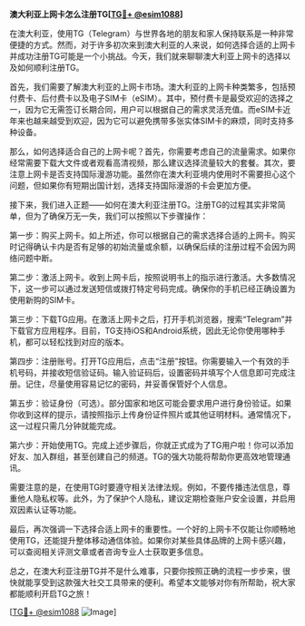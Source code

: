 **澳大利亚上网卡怎么注册TG[[TG💪+ @esim1088](https://t.me/s/esim1088)]**

在澳大利亚，使用TG（Telegram）与世界各地的朋友和家人保持联系是一种非常便捷的方式。然而，对于许多初次来到澳大利亚的人来说，如何选择合适的上网卡并成功注册TG可能是一个小挑战。今天，我们就来聊聊澳大利亚上网卡的选择以及如何顺利注册TG。

首先，我们需要了解澳大利亚的上网卡市场。澳大利亚的上网卡种类繁多，包括预付费卡、后付费卡以及电子SIM卡（eSIM）。其中，预付费卡是最受欢迎的选择之一，因为它无需签订长期合同，用户可以根据自己的需求灵活充值。而eSIM卡近年来也越来越受到欢迎，因为它可以避免携带多张实体SIM卡的麻烦，同时支持多种设备。

那么，如何选择适合自己的上网卡呢？首先，你需要考虑自己的流量需求。如果你经常需要下载大文件或者观看高清视频，那么建议选择流量较大的套餐。其次，要注意上网卡是否支持国际漫游功能。虽然你在澳大利亚境内使用时不需要担心这个问题，但如果你有短期出国计划，选择支持国际漫游的卡会更加方便。

接下来，我们进入正题——如何在澳大利亚注册TG。注册TG的过程其实非常简单，但为了确保万无一失，我们可以按照以下步骤操作：

第一步：购买上网卡。如上所述，你可以根据自己的需求选择合适的上网卡。购买时记得确认卡内是否有足够的初始流量或余额，以确保后续的注册过程不会因为网络问题中断。

第二步：激活上网卡。收到上网卡后，按照说明书上的指示进行激活。大多数情况下，这一步可以通过发送短信或拨打特定号码完成。确保你的手机已经正确设置为使用新购的SIM卡。

第三步：下载TG应用。在激活上网卡之后，打开手机浏览器，搜索“Telegram”并下载官方应用程序。目前，TG支持iOS和Android系统，因此无论你使用哪种手机，都可以轻松找到对应的版本。

第四步：注册账号。打开TG应用后，点击“注册”按钮。你需要输入一个有效的手机号码，并接收短信验证码。输入验证码后，设置密码并填写个人信息即可完成注册。记住，尽量使用容易记忆的密码，并妥善保管好个人信息。

第五步：验证身份（可选）。部分国家和地区可能会要求用户进行身份验证。如果你收到这样的提示，请按照指示上传身份证件照片或其他证明材料。通常情况下，这一过程只需几分钟就能完成。

第六步：开始使用TG。完成上述步骤后，你就正式成为了TG用户啦！你可以添加好友、加入群组，甚至创建自己的频道。TG的强大功能将帮助你更高效地管理通讯。

需要注意的是，在使用TG时要遵守相关法律法规。例如，不要传播违法信息，尊重他人隐私权等。此外，为了保护个人隐私，建议定期检查账户安全设置，并启用双因素认证等功能。

最后，再次强调一下选择合适上网卡的重要性。一个好的上网卡不仅能让你顺畅地使用TG，还能提升整体移动通信体验。如果你对某些具体品牌的上网卡感兴趣，可以查阅相关评测文章或者咨询专业人士获取更多信息。

总之，在澳大利亚注册TG并不是什么难事，只要你按照正确的流程一步步来，很快就能享受到这款强大社交工具带来的便利。希望本文能够对你有所帮助，祝大家都能顺利开启TG之旅！

[[TG💪+ @esim1088](https://t.me/s/esim1088) ![Image](https://i.postimg.cc/4NQfJmqS/Snipaste-2025-05-13-00-14-12.png)]